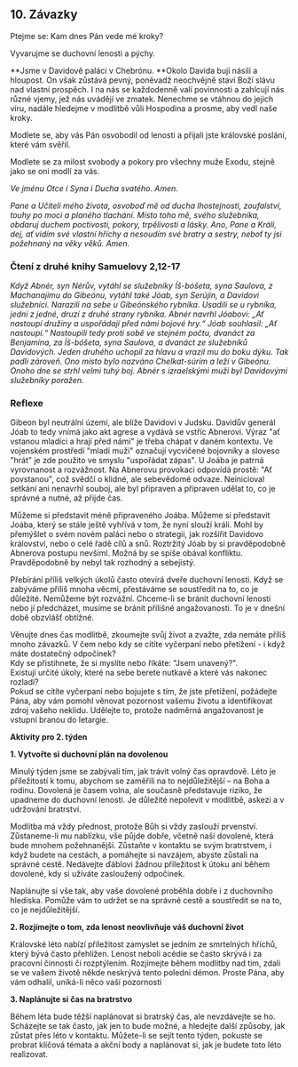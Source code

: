 ## 10. **Závazky**

Ptejme se: Kam dnes Pán vede mé kroky?

Vyvarujme se duchovní lenosti a pýchy.

**Jsme v Davidově paláci v Chebrónu. **Okolo Davida bují násilí a hloupost. On však zůstává pevný, poněvadž neochvějně staví Boží slávu nad vlastní prospěch. I na nás se každodenně valí povinnosti a zahlcují nás různé vjemy, jež nás uvádějí ve zmatek. Nenechme se vtáhnou do jejich víru, nadále hledejme v modlitbě vůli Hospodina a prosme, aby vedl naše kroky.

Modlete se, aby vás Pán osvobodil od lenosti a přijali jste královské poslání, které vám svěřil.

Modlete se za milost svobody a pokory pro všechny muže Exodu, stejně jako se oni modlí za vás.

_Ve jménu Otce i Syna i Ducha svatého. Amen._

_Pane a Učiteli mého života, osvoboď mě od ducha lhostejnosti, zoufalství, touhy po moci a planého tlachání. Místo toho mě, svého služebníka, obdaruj duchem poctivosti, pokory, trpělivosti a lásky. Ano, Pane a Králi, dej, ať vidím své vlastní hříchy a nesoudím své bratry a sestry, neboť ty jsi požehnaný na věky věků. Amen._

### Čtení z druhé knihy Samuelovy 2,12-17

_Když Abnér, syn Nérův, vytáhl se služebníky Íš-bóšeta, syna Saulova, z Machanajimu do Gibeónu, vytáhl také Jóab, syn Serújin, a Davidovi služebníci. Narazili na sebe u Gibeónského rybníka. Usadili se u rybníka, jedni z jedné, druzí z druhé strany rybníka. Abnér navrhl Jóabovi: „Ať nastoupí družiny a uspořádají před námi bojové hry.“ Jóab souhlasil: „Ať nastoupí.“ Nastoupili tedy proti sobě ve stejném počtu, dvanáct za Benjamína, za Íš-bóšeta, syna Saulova, a dvanáct ze služebníků Davidových. Jeden druhého uchopil za hlavu a vrazil mu do boku dýku. Tak padli zároveň. Ono místo bylo nazváno Chelkat-súrím a leží v Gibeónu. Onoho dne se strhl velmi tuhý boj. Abnér s izraelskými muži byl Davidovými služebníky poražen._

### Reflexe

Gibeon byl neutrální území, ale blíže Davidovi v Judsku. Davidův generál Jóab to tedy vnímá jako akt agrese a vydává se vstříc Abnerovi. Výraz "ať vstanou mladíci a hrají před námi" je třeba chápat v daném kontextu. Ve vojenském prostředí "mladí muži" označují vycvičené bojovníky a sloveso "hrát" je zde použito ve smyslu "uspořádat zápas". U Joába je patrná vyrovnanost a rozvážnost. Na Abnerovu provokaci odpovídá prostě: "Ať povstanou", což svědčí o klidné, ale sebevědomé odvaze. Neinicioval setkání ani nenavrhl souboj, ale byl připraven a připraven udělat to, co je správné a nutné, až přijde čas.

Můžeme si představit méně připraveného Joába. Můžeme si představit Joába, který se stále ještě vyhřívá v tom, že nyní slouží králi. Mohl by přemýšlet o svém novém paláci nebo o strategii, jak rozšířit Davidovo království, nebo o celé řadě cílů a snů. Roztržitý Jóab by si pravděpodobně Abnerova postupu nevšiml. Možná by se spíše obával konfliktu. Pravděpodobně by nebyl tak rozhodný a sebejistý.

Přebírání příliš velkých úkolů často otevírá dveře duchovní lenosti. Když se zabýváme příliš mnoha věcmi, přestáváme se soustředit na to, co je důležité. Nemůžeme být rozvážní. Chceme-li se bránit duchovní lenosti nebo jí předcházet, musíme se bránit přílišné angažovanosti. To je v dnešní době obzvlášť obtížné.

Věnujte dnes čas modlitbě, zkoumejte svůj život a zvažte, zda nemáte příliš mnoho závazků. V čem nebo kdy se cítíte vyčerpaní nebo přetížení - i když máte dostatečný odpočinek? \
 Kdy se přistihnete, že si myslíte nebo říkáte: "Jsem unavený?". \
 Existují určité úkoly, které na sebe berete nutkavě a které vás nakonec rozladí? \
 Pokud se cítíte vyčerpaní nebo bojujete s tím, že jste přetížení, požádejte Pána, aby vám pomohl věnovat pozornost vašemu životu a identifikovat zdroj vašeho neklidu. Udělejte to, protože nadměrná angažovanost je vstupní branou do letargie.

**Aktivity pro 2. týden**

**1. Vytvořte si duchovní plán na dovolenou**

Minulý týden jsme se zabývali tím, jak trávit volný čas opravdově. Léto je příležitostí k tomu, abychom se zaměřili na to nejdůležitější – na Boha a rodinu. Dovolená je časem volna, ale současně představuje riziko, že upadneme do duchovní lenosti. Je důležité nepolevit v modlitbě, askezi a v udržování bratrství.

Modlitba má vždy přednost, protože Bůh si vždy zaslouží prvenství. Zůstaneme-li mu nablízku, vše půjde dobře, včetně naší dovolené, která bude mnohem požehnanější. Zůstaňte v kontaktu se svým bratrstvem, i když budete na cestách, a pomáhejte si navzájem, abyste zůstali na správné cestě. Nedávejte ďáblovi žádnou příležitost k útoku ani během dovolené, kdy si užíváte zasloužený odpočinek.

Naplánujte si vše tak, aby vaše dovolené proběhla dobře i z duchovního hlediska. Pomůže vám to udržet se na správné cestě a soustředit se na to, co je nejdůležitější.

**2. Rozjímejte o tom, zda lenost neovlivňuje váš duchovní život**

Královské léto nabízí příležitost zamyslet se jedním ze smrtelných hříchů, který bývá často přehlížen. Lenost neboli acédie se často skrývá i za pracovní činnosti či rozptýlením. Rozjímejte během modlitby nad tím, zdali se ve vašem životě někde neskrývá tento polední démon. Proste Pána, aby vám odhalil, uniká-li něco vaší pozornosti

**3. Naplánujte si čas na bratrstvo**

Během léta bude těžší naplánovat si bratrský čas, ale nevzdávejte se ho. Scházejte se tak často, jak jen to bude možné, a hledejte další způsoby, jak zůstat přes léto v kontaktu. Můžete-li se sejít tento týden, pokuste se probrat klíčová témata a akční body a naplánovat si, jak je budete toto léto realizovat.
